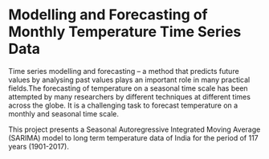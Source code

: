 # Modelling and Forecasting of Monthly Temperature Time Series Data

Time series modelling and forecasting – a method that predicts future values by analysing past values plays an important role in many practical fields.The
forecasting of temperature on a seasonal time scale has been attempted by many researchers by different techniques at different times across the globe. It is a
challenging task to forecast temperature on a monthly and seasonal time scale.

This project presents a Seasonal Autoregressive Integrated Moving Average (SARIMA) model to long term temperature data of India for the period of 117 years (1901-2017).


